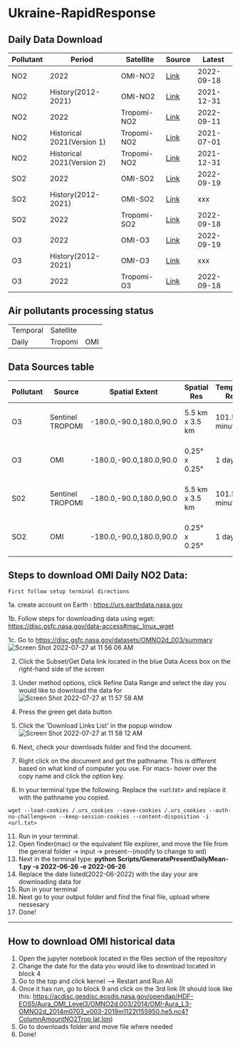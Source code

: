 # Ukraine-RapidResponse


## Daily Data Download

|Pollutant|Period| Satellite |Source | Latest |
|--------|-----|----|----- | ----------- |
| NO2 |2022 | OMI-NO2 | [Link](https://disc.gsfc.nasa.gov/datasets/OMNO2d_003/summary) | 2022-09-18|
| NO2 |History(2012-2021)| OMI-NO2 | [Link](https://disc.gsfc.nasa.gov/datasets/OMNO2d_003/summary) |2021-12-31|
| NO2 |2022 | Tropomi-NO2 | [Link](https://disc.gsfc.nasa.gov/datasets/S5P_L2__NO2____HiR_2/summary?keywords=S5P_L2__NO2) |2022-09-11|
| NO2 |Historical 2021(Version 1)| Tropomi-NO2| [Link](https://disc.gsfc.nasa.gov/datasets/S5P_L2__NO2____HiR_1/summary?keywords=S5P_L2__NO2____HiR)|2021-07-01|
| NO2 | Historical 2021(Version 2)| Tropomi-NO2| [Link](https://disc.gsfc.nasa.gov/datasets/S5P_L2__NO2____HiR_2/summary?keywords=S5P_L2__NO2____HiR)|2021-12-31|  
| SO2 |2022 | OMI-SO2 | [Link](https://disc.gsfc.nasa.gov/datasets/OMSO2G_003/summary?keywords=Sulphur%20Dioxide) |2022-09-19|
| SO2 | History(2012-2021) | OMI-SO2 | [Link](https://disc.gsfc.nasa.gov/datasets/OMSO2G_003/summary?keywords=Sulphur%20Dioxide) | xxx |  
| SO2 |2022| Tropomi-SO2 | [Link](https://disc.gsfc.nasa.gov/datasets/S5P_L2__SO2____HiR_2/summary?keywords=SO2%20sentinel) |2022-09-18|
| O3 |2022| OMI-O3|  [Link](https://disc.gsfc.nasa.gov/datasets/OMTO3G_003/summary?keywords=aura) |2022-09-19|
| O3 | History(2012-2021) | OMI-O3 | [Link](https://disc.gsfc.nasa.gov/datasets/OMTO3G_003/summary?keywords=aura) | xxx |  
| O3 |2022| Tropomi-O3 | [Link](https://disc.gsfc.nasa.gov/datasets/S5P_L2__O3_TOT_HiR_2/summary?keywords=S5P_L2__O3) |2022-09-18|

## Air pollutants processing status

<table>
  <tr>
    <td>Temporal</td>
    <td>Satellite</td>
  </tr>
  <tr>
    <td  rowspan="2">Daily</td>
    <td> Tropomi </td>
    <td> OMI </td>
  </tr>
</table>

## Data Sources table
|Pollutant|Source|Spatial Extent|Spatial Res|Temporal Res|Temporal Extent|Short Name | Level | Link|
|--------|-----|----|----|-----|-----|-----|-----|----------- |
|O3|Sentinel TROPOMI|-180.0,-90.0,180.0,90.0|5.5 km x 3.5 km|101.5 minutes|2020-07-13 to 2022-08-07|S5P_L2__O3_TOT_HiR|L2|https://www.google.com/url?q=https://disc.gsfc.nasa.gov/datasets/S5P_L2__O3_TOT_HiR_2/summary?keywords%3DS5P_L2__O3&sa=D&source=editors&ust=1660156936974980&usg=AOvVaw041YZ-sLdoQ5-vjzRf062U|
|O3|OMI|-180.0,-90.0,180.0,90.0|0.25° x 0.25°|1 day|2004-10-01 to  2022-08-09|OMTO3G|L2|https://www.google.com/url?q=https://disc.gsfc.nasa.gov/datasets/OMTO3G_003/summary?keywords%3Daura&sa=D&source=editors&ust=1660156936983179&usg=AOvVaw1YyRv1zWv_l9QetRViXhN0|
|S02|Sentinel TROPOMI|-180.0,-90.0,180.0,90.0|5.5 km x 3.5 km|101.5 minutes|2020-07-13 to 2022-08-07|S5P_L2__SO2____HiR|L2|https://www.google.com/url?q=https://disc.gsfc.nasa.gov/datasets/S5P_L2__SO2____HiR_2/summary?keywords%3DSO2%2520sentinal&sa=D&source=editors&ust=1660156936978300&usg=AOvVaw0bx_6r_pUIZwVr5YLR84KB|
|SO2|OMI|-180.0,-90.0,180.0,90.0|0.25° x 0.25°|1 day|2004-10-01 to  2022-08-09|OMSO2G|L2|https://www.google.com/url?q=https://disc.gsfc.nasa.gov/datasets/OMSO2G_003/summary?keywords%3DSulphur%2520Dioxide&sa=D&source=editors&ust=1660156936980670&usg=AOvVaw08rjswE4UVcV8g6i3pGM6h|

## Steps to download OMI Daily NO2 Data:
    First follow setup terminal directions
    
1a. create account on Earth :
    https://urs.earthdata.nasa.gov
    
1b. Follow steps for downloading data using wget:
    https://disc.gsfc.nasa.gov/data-access#mac_linux_wget

1c. Go to https://disc.gsfc.nasa.gov/datasets/OMNO2d_003/summary
![Screen Shot 2022-07-27 at 11 56 06 AM](https://user-images.githubusercontent.com/47231057/181294364-b693f174-2d5a-47b0-a98e-691182c765f5.png)


2. Click the Subset/Get Data link located in the blue Data Acess box on the right-hand side of the screen


4. Under method options, click Refine Data Range and select the day you would like to download the data for
![Screen Shot 2022-07-27 at 11 57 58 AM](https://user-images.githubusercontent.com/47231057/181294513-45e0b717-0126-4d4f-806b-e3cfb5933b70.png)


6. Press the green get data button
7. Click the 'Download Links List' in the popup window
![Screen Shot 2022-07-27 at 11 58 12 AM](https://user-images.githubusercontent.com/47231057/181294473-ec0f4e3a-9596-4f93-b601-0165d453eee7.png)



8. Next, check your downloads folder and find the document.
9. Right click on the document and get the pathname. This is different based on what kind of computer you use. For macs- hover over the copy name and click the option key. 
10. In your terminal type the following. Replace the <url.txt> and replace it with the pathname you copied.

```wget --load-cookies /.urs_cookies --save-cookies /.urs_cookies --auth-no-challenge=on --keep-session-cookies --content-disposition -i <url.txt>```

11. Run in your terminal. 
12. Open finder(mac) or the equivalent file explorer, and move the file from the general folder -> input -> present--(modify to change to wd)
13. Next in the terminal type: **python Scripts/GeneratePresentDailyMean-1.py -s 2022-06-26 -e 2022-06-26**
14. Replace the date listed(2022-06-2022) with the day your are downloading data for
15. Run in your terminal
16. Next go to your output folder and find the final file, upload where nessesary
17. Done!

--------------------------------------


## How to download OMI historical data
1. Open the jupyter notebook located in the files section of the repository
2. Change the date for the data you would like to download located in block 4
3. Go to the top and click kernel --> Restart and Run All
4. Once it has run, go to block 9 and click on the 3rd link (It should look like this:  https://acdisc.gesdisc.eosdis.nasa.gov/opendap/HDF-EOS5/Aura_OMI_Level3/OMNO2d.003/2014/OMI-Aura_L3-OMNO2d_2014m0703_v003-2019m1122t155950.he5.nc4?ColumnAmountNO2Trop,lat,lon)
5. Go to downloads folder and move file where needed
6. Done!
